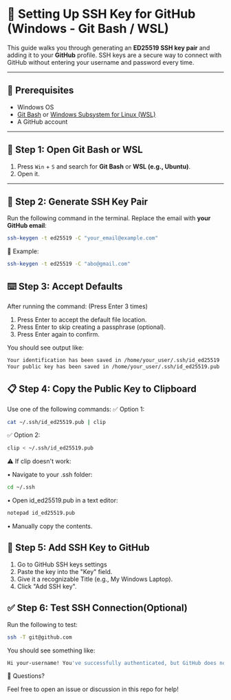# 🚀 Setting Up SSH Key for GitHub (Windows - Git Bash / WSL)

This guide walks you through generating an **ED25519 SSH key pair** and adding it to your **GitHub** profile. SSH keys are a secure way to connect with GitHub without entering your username and password every time.

---

## 🔧 Prerequisites

- Windows OS
- [Git Bash](https://gitforwindows.org/) or [Windows Subsystem for Linux (WSL)](https://learn.microsoft.com/en-us/windows/wsl/install)
- A GitHub account

---

## 🧩 Step 1: Open Git Bash or WSL

1. Press `Win` + `S` and search for **Git Bash** or **WSL (e.g., Ubuntu)**.
2. Open it.

---

## 🔐 Step 2: Generate SSH Key Pair

Run the following command in the terminal. Replace the email with **your GitHub email**:

```bash
ssh-keygen -t ed25519 -C "your_email@example.com"
```
📌 Example:
```bash
ssh-keygen -t ed25519 -C "abo@gmail.com"
```
## ⌨️ Step 3: Accept Defaults
After running the command:
(Press Enter 3 times)
1. Press Enter to accept the default file location.
2. Press Enter to skip creating a passphrase (optional).
3. Press Enter again to confirm.

You should see output like:

```bash
Your identification has been saved in /home/your_user/.ssh/id_ed25519
Your public key has been saved in /home/your_user/.ssh/id_ed25519.pub
```
## 📋 Step 4: Copy the Public Key to Clipboard
Use one of the following commands:
✅ Option 1:
```bash
cat ~/.ssh/id_ed25519.pub | clip
```
✅ Option 2:
```bash
clip < ~/.ssh/id_ed25519.pub
```
⚠️ If clip doesn't work:

• Navigate to your .ssh folder:
```bash
cd ~/.ssh
```
• Open id_ed25519.pub in a text editor:
```bash
notepad id_ed25519.pub
```
• Manually copy the contents.

## 🔐 Step 5: Add SSH Key to GitHub

1. Go to GitHub SSH keys settings
2. Paste the key into the "Key" field.
3. Give it a recognizable Title (e.g., My Windows Laptop).
4. Click "Add SSH key".

## ✅ Step 6: Test SSH Connection(Optional)

Run the following to test:
```bash
ssh -T git@github.com
```
You should see something like:
```bash
Hi your-username! You've successfully authenticated, but GitHub does not provide shell access.
```
👋 Questions?

Feel free to open an issue or discussion in this repo for help!
